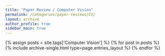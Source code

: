 ```yaml
---
title: "Paper Review / Computer Vision"
permalink: /categories/paper-reviews/CV/
layout: archive
author_profile: true
sidebar_main: true
---
```


{% assign posts = site.tags['Computer Vision'] %}
{% for post in posts %} 
        {% include archive-single.html type=page.entries_layout %}
{% endfor %}